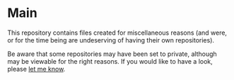 # Main
This repository contains files created for miscellaneous reasons (and were, or for the time being are undeserving of having their own repositories).

Be aware that some repositories may have been set to private, although may be viewable for the right reasons. If you would like to have a look, please <a href="mailto:yuumeinon@gmail.com?subject=Repository%20Access%20Request">let me know</a>.
